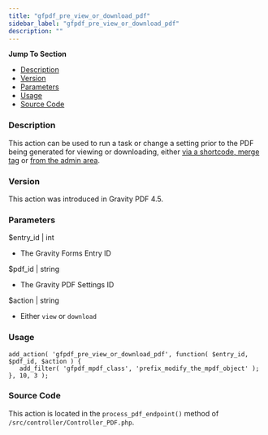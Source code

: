 ```yaml
---
title: "gfpdf_pre_view_or_download_pdf"
sidebar_label: "gfpdf_pre_view_or_download_pdf"
description: ""
---
```


**Jump To Section**

* [Description](#description)
* [Version](#version)
* [Parameters](#parameters)
* [Usage](#usage)
* [Source Code](#source-code)

### Description 

This action can be used to run a task or change a setting prior to the PDF being generated for viewing or downloading, either [via a shortcode, merge tag](user-shortcodes.md) or [from the admin area](user-viewing-pdfs.md).

### Version 

This action was introduced in Gravity PDF 4.5.

### Parameters 

$entry_id | int
*  The Gravity Forms Entry ID 

$pdf_id | string
*  The Gravity PDF Settings ID

$action | string
*  Either `view` or `download`

### Usage 

```.language-php
add_action( 'gfpdf_pre_view_or_download_pdf', function( $entry_id, $pdf_id, $action ) {
   add_filter( 'gfpdf_mpdf_class', 'prefix_modify_the_mpdf_object' );
}, 10, 3 );
```

### Source Code 

This action is located in the `process_pdf_endpoint()` method of `/src/controller/Controller_PDF.php`.